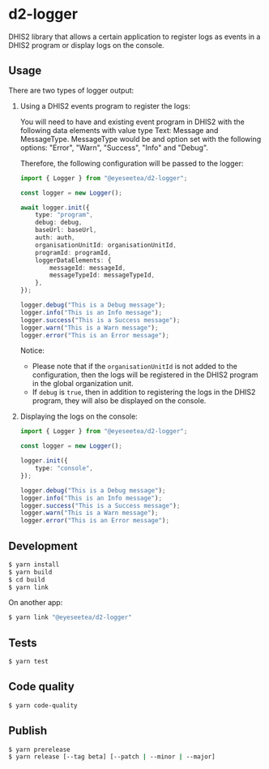# d2-logger

DHIS2 library that allows a certain application to register logs as events in a DHIS2 program or display logs on the console.

## Usage

There are two types of logger output:

1. Using a DHIS2 events program to register the logs:

    You will need to have and existing event program in DHIS2 with the following data elements with value type Text: Message and MessageType. MessageType would be and option set with the following options: "Error", "Warn", "Success", "Info" and "Debug".

    Therefore, the following configuration will be passed to the logger:

    ```typescript
    import { Logger } from "@eyeseetea/d2-logger";

    const logger = new Logger();

    await logger.init({
        type: "program",
        debug: debug,
        baseUrl: baseUrl,
        auth: auth,
        organisationUnitId: organisationUnitId,
        programId: programId,
        loggerDataElements: {
            messageId: messageId,
            messageTypeId: messageTypeId,
        },
    });

    logger.debug("This is a Debug message");
    logger.info("This is an Info message");
    logger.success("This is a Success message");
    logger.warn("This is a Warn message");
    logger.error("This is an Error message");
    ```

    Notice:

    - Please note that if the `organisationUnitId` is not added to the configuration, then the logs will be registered in the DHIS2 program in the global organization unit.
    - If `debug` is `true`, then in addition to registering the logs in the DHIS2 program, they will also be displayed on the console.

2. Displaying the logs on the console:

    ```typescript
    import { Logger } from "@eyeseetea/d2-logger";

    const logger = new Logger();

    logger.init({
        type: "console",
    });

    logger.debug("This is a Debug message");
    logger.info("This is an Info message");
    logger.success("This is a Success message");
    logger.warn("This is a Warn message");
    logger.error("This is an Error message");
    ```

## Development

```bash
$ yarn install
$ yarn build
$ cd build
$ yarn link
```

On another app:

```bash
$ yarn link "@eyeseetea/d2-logger"
```

## Tests

```bash
$ yarn test
```

## Code quality

```bash
$ yarn code-quality
```

## Publish

```bash
$ yarn prerelease
$ yarn release [--tag beta] [--patch | --minor | --major]
```
